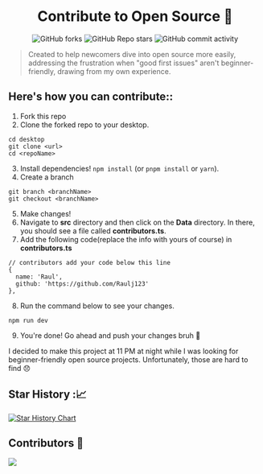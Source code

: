 <h1 align="center">Contribute to Open Source 🚀 </h1>

<p align="center">
  <img alt="GitHub forks" src="https://img.shields.io/github/forks/Raulj123/First-Contribution-" />
  <img alt="GitHub Repo stars" src="https://img.shields.io/github/stars/Raulj123/First-Contribution-">
  <img alt="GitHub commit activity" src="https://img.shields.io/github/commit-activity/y/Raulj123/First-Contribution-">

</p>

> Created to help newcomers dive into open source more easily, addressing the frustration when "good first issues" aren't beginner-friendly, drawing from my own experience.

## Here's how you can contribute::
1. Fork this repo
2. Clone the forked repo to your desktop.
```
cd desktop 
git clone <url>
cd <repoName>
```
3. Install dependencies! 
`npm install` (or `pnpm install` or `yarn`).
4. Create a branch
```
git branch <branchName>
git checkout <branchName>
```
5. Make changes! 
6. Navigate to **src** directory and then click on the **Data** directory. In there, you should see a file called **contributors.ts**.
7. Add the following code(replace the info with yours of course) in **contributors.ts**
```
// contributors add your code below this line
{
  name: 'Raul',
  github: 'https://github.com/Raulj123'
},
```
8. Run the command below to see your changes.
``` 
npm run dev 
```


9. You're done! Go ahead and push your changes bruh :triumph:


I decided to make this project at 11 PM at night while I was looking for beginner-friendly open source projects. Unfortunately, those are hard to find :disappointed:


## Star History :📈
[![Star History Chart](https://api.star-history.com/svg?repos=Raulj123/First-Contribution-&type=Date)](https://star-history.com/#Raulj123/First-Contribution-&Date)


## Contributors 👷 
  <a href="https://github.com/Raulj123/First-Contribution-/graphs/contributors">
    <img src="https://contrib.rocks/image?repo=Raulj123/First-Contribution-&max=400&columns=20""/>
  </a>